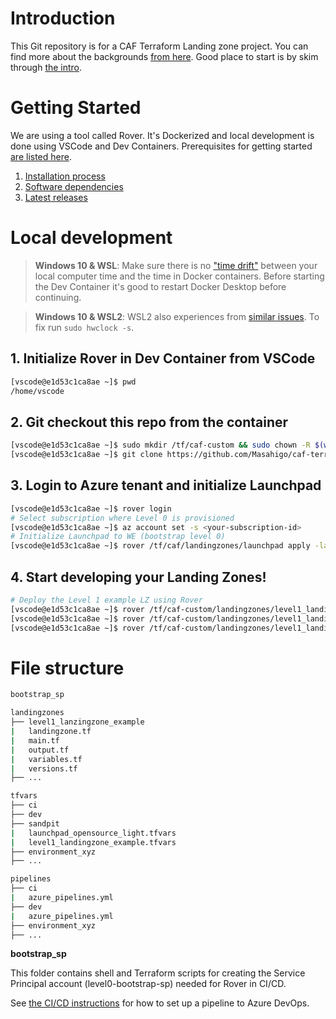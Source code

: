# Introduction 
This Git repository is for a CAF Terraform Landing zone project. You can find more about the backgrounds [from here](https://github.com/Azure/caf-terraform-landingzones/tree/master/documentation).
Good place to start is by skim through [the intro](https://github.com/Azure/caf-terraform-landingzones/blob/master/documentation/code_architecture/intro_architecture.md). 

# Getting Started
We are using a tool called Rover. It's Dockerized and local development is done using VSCode and Dev Containers. Prerequisites for getting started [are listed here](https://github.com/aztfmod/rover#pre-requisites).

1.	[Installation process](https://github.com/Azure/caf-terraform-landingzones#getting-started)
2.	[Software dependencies](https://github.com/Azure/caf-terraform-landingzones#prerequisites)
3.	[Latest releases](https://hub.docker.com/r/aztfmod/rover/tags?page=1&ordering=last_updated)

# Local development

> **Windows 10 & WSL**: Make sure there is no ["time drift"](https://github.com/aztfmod/rover/issues/6) between your local computer time and the time in Docker containers. Before starting the Dev Container it's good to restart Docker Desktop before continuing.

> **Windows 10 & WSL2**: WSL2 also experiences from [similar issues](https://github.com/microsoft/WSL/issues/4245). To fix run `sudo hwclock -s`.

## 1. Initialize Rover in Dev Container from VSCode

```bash
[vscode@e1d53c1ca8ae ~]$ pwd
/home/vscode
```

## 2. Git checkout this repo from the container

```bash
[vscode@e1d53c1ca8ae ~]$ sudo mkdir /tf/caf-custom && sudo chown -R $(whoami) tf/caf-custom
[vscode@e1d53c1ca8ae ~]$ git clone https://github.com/Masahigo/caf-terraform-landingzone-example.git /tf/caf-custom
```

## 3. Login to Azure tenant and initialize Launchpad

```bash
[vscode@e1d53c1ca8ae ~]$ rover login
# Select subscription where Level 0 is provisioned
[vscode@e1d53c1ca8ae ~]$ az account set -s <your-subscription-id>
# Initialize Launchpad to WE (bootstrap level 0)
[vscode@e1d53c1ca8ae ~]$ rover /tf/caf/landingzones/launchpad apply -launchpad -var-file="/tf/caf-custom/tfvars/sandpit/launchpad_opensource_light.tfvars"

```

## 4. Start developing your Landing Zones!

```bash
# Deploy the Level 1 example LZ using Rover
[vscode@e1d53c1ca8ae ~]$ rover /tf/caf-custom/landingzones/level1_landingzone_example plan -var-file="/tf/caf-custom/tfvars/sandpit/level1_landingzone_example.tfvars"
[vscode@e1d53c1ca8ae ~]$ rover /tf/caf-custom/landingzones/level1_landingzone_example apply -var-file="/tf/caf-custom/tfvars/sandpit/level1_landingzone_example.tfvars"
[vscode@e1d53c1ca8ae ~]$ rover /tf/caf-custom/landingzones/level1_landingzone_example destroy -var-file="/tf/caf-custom/tfvars/sandpit/level1_landingzone_example.tfvars" --auto-approve
```

# File structure

```bash
bootstrap_sp

landingzones
├── level1_lanzingzone_example
|   landingzone.tf
|   main.tf
|   output.tf
|   variables.tf
|   versions.tf
├── ...

tfvars
├── ci
├── dev
├── sandpit
|   launchpad_opensource_light.tfvars
|   level1_landingzone_example.tfvars
├── environment_xyz
├── ...

pipelines
├── ci
|   azure_pipelines.yml
├── dev
|   azure_pipelines.yml
├── environment_xyz
├── ...
```

**bootstrap_sp**

This folder contains shell and Terraform scripts for creating the Service Principal account (level0-bootstrap-sp) needed for Rover in CI/CD.

See [the CI/CD instructions](./pipelines/README.MD) for how to set up a pipeline to Azure DevOps.
